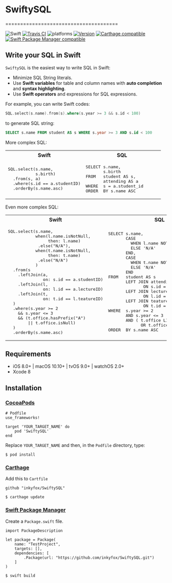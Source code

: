 # SwiftySQL
======================================

![Swift](https://img.shields.io/badge/Swift-3.0-orange.svg)
[![Travis CI](https://travis-ci.org/inkyfox/SwiftySQL.svg?branch=master)](https://travis-ci.org/inkyfox/SwiftySQL)
![platforms](https://img.shields.io/badge/platforms-iOS%20%7C%20macOS%20%7C%20tvOS%20%7C%20watchOS-333333.svg)
[![Version](https://img.shields.io/cocoapods/v/SwiftySQL.svg?style=flat)](http://cocoapods.org/pods/SwiftySQL)
[![Carthage compatible](https://img.shields.io/badge/Carthage-compatible-4BC51D.svg?style=flat)](https://github.com/Carthage/Carthage)
[![Swift Package Manager compatible](https://img.shields.io/badge/Swift%20Package%20Manager-compatible-brightgreen.svg)](https://github.com/apple/swift-package-manager)

## Write your SQL in Swift

`SwiftySQL` is the easiest way to write SQL in Swift:

- Minimize SQL String literals.
- Use **Swift variables** for table and column names with **auto completion** and **syntax highlighting**.
- Use **Swift operators** and expressions for SQL expressions.

For example, you can write Swift codes:

``` swift
SQL.select(s.name).from(s).where(s.year >= 3 && s.id < 100)
```

to generate SQL string:

``` SQL
SELECT s.name FROM student AS s WHERE s.year >= 3 AND s.id < 100
```

More complex SQL:

<table width="100%">
  <tr>
    <th width="50%">Swift</th>
    <th width="50%">SQL</th>
  </tr>
  <tr>
    <td width="50%"><pre lang="swift" style="border: none;">
SQL.select(s.name, 
           s.birth)
  .from(s, a)
  .where(s.id == a.studentID)
  .orderBy(s.name.asc) </pre></td>
    <td width="50%"><pre lang="sql" style="border: none;">
SELECT s.name,
       s.birth
FROM   student AS s,
       attending AS a
WHERE  s = a.student_id
ORDER  BY s.name ASC </pre></td>
  </tr>
</table>

Even more complex SQL:

<table width="100%">
  <tr>
    <th width="50%">Swift</th>
    <th width="50%">SQL</th>
  </tr>
  <tr>
    <td width="50%"><pre lang="swift" style="border: none;">
SQL.select(s.name,
           when(l.name.isNotNull,
                then: l.name)
            .else("N/A"),
           when(t.name.isNotNull,
                then: t.name)
            .else("N/A")
           )
  .from(s
    .leftJoin(a,
              on: s.id == a.studentID)
    .leftJoin(l, 
              on: l.id == a.lectureID)
    .leftJoin(t, 
              on: t.id == l.teatureID)
  )
  .where(s.year >= 2 
    && s.year <= 3
    && (t.office.hasPrefix("A")
        || t.office.isNull)
  )
  .orderBy(s.name.asc) </pre></td>
    <td width="50%"><pre lang="sql" style="border: none;">
SELECT s.name,
       CASE 
         WHEN l.name NOTNULL THEN l.name 
         ELSE 'N/A' 
       END,
       CASE 
         WHEN t.name NOTNULL THEN t.name 
         ELSE 'N/A' 
       END
FROM   student AS s
       LEFT JOIN attending AS a
              ON s.id = a.student_id
       LEFT JOIN lecture AS l
              ON l.id = a.lecture_id
       LEFT JOIN teature AS t
              ON t.id = l.teature_id
WHERE  s.year >= 2
       AND s.year <= 3
       AND ( t.office LIKE 'A%'
             OR t.office ISNULL )
ORDER  BY s.name ASC </pre></td>
  </tr>
</table>

## Requirements

- iOS 8.0+ | macOS 10.10+ | tvOS 9.0+ | watchOS 2.0+
- Xcode 8

## Installation

### [CocoaPods](https://guides.cocoapods.org/using/using-cocoapods.html)
```
# Podfile
use_frameworks!

target 'YOUR_TARGET_NAME' do
    pod 'SwiftySQL'
end
```

Replace `YOUR_TARGET_NAME` and then, in the `Podfile` directory, type:

```
$ pod install
```

### [Carthage](https://github.com/Carthage/Carthage)

Add this to `Cartfile`

```
github "inkyfox/SwiftySQL"
```

```
$ carthage update
```

### [Swift Package Manager](https://github.com/apple/swift-package-manager)

Create a `Package.swift` file.

```
import PackageDescription

let package = Package(
    name: "TestProject",
    targets: [],
    dependencies: [
        .Package(url: "https://github.com/inkyfox/SwiftySQL.git")
    ]
)
```

```
$ swift build
```
